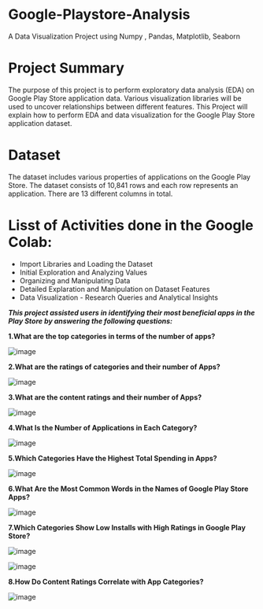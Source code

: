 # Google-Playstore-Analysis
A Data Visualization Project using Numpy , Pandas, Matplotlib, Seaborn

# Project Summary
The purpose of this project is to perform exploratory data analysis (EDA) on Google Play Store application data. Various visualization libraries will be used to uncover relationships between different features. This Project will explain how to perform EDA and data visualization for the Google Play Store application dataset.

# Dataset

The dataset includes various properties of applications on the Google Play Store. The dataset consists of 10,841 rows and each row represents an application. There are 13 different columns in total.

 # Lisst of Activities done in the Google Colab:
 
- Import Libraries and Loading the Dataset
- Initial Exploration and Analyzing Values
- Organizing and Manipulating Data
- Detailed Explaration and Manipulation on Dataset Features
- Data Visualization - Research Queries and Analytical Insights

***This project assisted users in identifying their most beneficial apps in the Play Store by answering the following questions:***

**1.What are the top categories in terms of the number of apps?**

![image](https://github.com/user-attachments/assets/a9cefc21-6312-462b-9263-6c7909b31ed4)

**2.What are the ratings of categories and their number of Apps?**

![image](https://github.com/user-attachments/assets/9af7ae38-7c9a-4927-ad90-e6ccf4783a28)

**3.What are the content ratings and their number of Apps?**

![image](https://github.com/user-attachments/assets/fabebae2-e186-4bfe-af58-c34a2ff9eab8)

**4.What Is the Number of Applications in Each Category?**

![image](https://github.com/user-attachments/assets/c43b6007-132e-4641-a5d4-181039fd3c74)

**5.Which Categories Have the Highest Total Spending in Apps?**

![image](https://github.com/user-attachments/assets/97375d2e-66cb-491c-bb01-5f6fa086f8a2)

**6.What Are the Most Common Words in the Names of Google Play Store Apps?**

![image](https://github.com/user-attachments/assets/062b44eb-a1b6-4d57-bc3b-061a195a38b9)

**7.Which Categories Show Low Installs with High Ratings in Google Play Store?**

![image](https://github.com/user-attachments/assets/1e2a88d9-ad5c-49e8-bd80-05287b76824f)

![image](https://github.com/user-attachments/assets/b27b0441-64b6-40f0-a4a8-d68f7ecd69ca)

**8.How Do Content Ratings Correlate with App Categories?**

![image](https://github.com/user-attachments/assets/292b8c0a-1016-4018-9e9e-d1b7cdfb0cd1)









